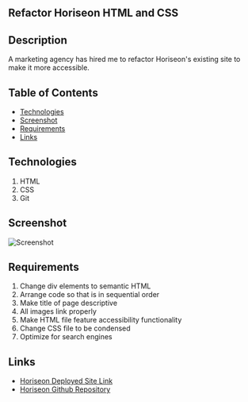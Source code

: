 ## Refactor Horiseon HTML and CSS
## Description
A marketing agency has hired me to refactor Horiseon's existing site to make it more accessible.

## Table of Contents
* [Technologies](#technologies)
* [Screenshot](#screenshot)
* [Requirements](#requirements)
* [Links](#links)


## Technologies
1. HTML
2. CSS
3. Git

## Screenshot
![Screenshot](/.assets/horiseon-mockup.png)


## Requirements
1. Change div elements to semantic HTML
2. Arrange code so that is in sequential order
3. Make title of page descriptive
4. All images link properly
5. Make HTML file feature accessibility functionality
6. Change CSS file to be condensed 
7. Optimize for search engines

## Links
* [Horiseon Deployed Site Link](https://bspiewak6.github.io/horiseon/) 
* [Horiseon Github Repository](https://github.com/bspiewak6/horiseon)

